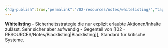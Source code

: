 ```yaml
---
{"dg-publish":true,"permalink":"/02-resources/notes/whitelisting/","tags":["sicherheit/strategie","filter/erlauben","it-sicherheit"],"noteIcon":"","updated":"2025-09-05T10:12:32.000+02:00"}
---
```



**Whitelisting** - Sicherheitsstrategie die nur explizit erlaubte Aktionen/Inhalte zulässt.
Sehr sicher aber aufwendig - Gegenteil von [[02 - RESOURCES/Notes/Blacklisting\|Blacklisting]], Standard für kritische Systeme.